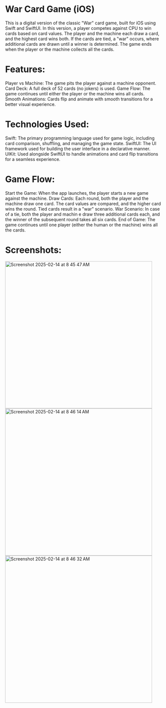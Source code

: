 # War Card Game (iOS)
This is a digital version of the classic "War" card game, built for iOS using Swift and SwiftUI. In this version, a player competes against CPU to win cards based on card values. The player and the machine each draw a card, and the highest card wins both. If the cards are tied, a "war" occurs, where additional cards are drawn until a winner is determined. The game ends when the player or the machine collects all the cards.

# Features:
Player vs Machine: The game pits the player against a machine opponent.
Card Deck: A full deck of 52 cards (no jokers) is used.
Game Flow: The game continues until either the player or the machine wins all cards.
Smooth Animations: Cards flip and animate with smooth transitions for a better visual experience.

# Technologies Used:

Swift: The primary programming language used for game logic, including card comparison, shuffling, and managing the game state.
SwiftUI: The UI framework used for building the user interface in a declarative manner.
UIKit: Used alongside SwiftUI to handle animations and card flip transitions for a seamless experience.

# Game Flow:

Start the Game: When the app launches, the player starts a new game against the machine.
Draw Cards: Each round, both the player and the machine draw one card. The card values are compared, and the higher card wins the round. Tied cards result in a "war" scenario.
War Scenario: In case of a tie, both the player and machin
e draw three additional cards each, and the winner of the subsequent round takes all six cards.
End of Game: The game continues until one player (either the human or the machine) wins all the cards.

# Screenshots:
<img width="474" alt="Screenshot 2025-02-14 at 8 45 47 AM" src="https://github.com/user-attachments/assets/895d472e-b477-4e3a-a55f-e28360c62df9" />

<img width="474" alt="Screenshot 2025-02-14 at 8 46 14 AM" src="https://github.com/user-attachments/assets/4cf80854-4be8-497e-8225-8d5602b50a7c" />

<img width="474" alt="Screenshot 2025-02-14 at 8 46 32 AM" src="https://github.com/user-attachments/assets/bed366cb-7e48-4106-b1e9-b013c1422a1f" />






